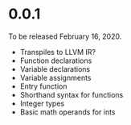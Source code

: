 # 0.0.1

To be released February 16, 2020.

- Transpiles to LLVM IR?
- Function declarations
- Variable declarations
- Variable assignments
- Entry function
- Shorthand syntax for functions
- Integer types
- Basic math operands for ints
